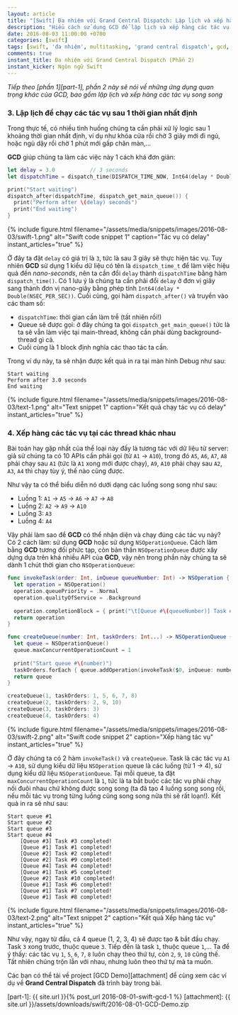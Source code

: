 ```yaml
---
layout: article
title: "[Swift] Đa nhiệm với Grand Central Dispatch: Lập lịch và xếp hàng các tác vụ song song"
description: "Hiểu cách sử dụng GCD để lập lịch và xếp hàng các tác vụ song song trong Swift & iOS"
date: 2016-08-03 11:00:00 +0700
categories: [swift]
tags: [swift, 'đa nhiệm', multitasking, 'grand central dispatch', gcd, objective-c]
comments: true
instant_title: Đa nhiệm với Grand Central Dispatch (Phần 2)
instant_kicker: Ngôn ngữ Swift
---
```


*Tiếp theo [phần 1][part-1], phần 2 này sẽ nói về những ứng dụng quan trọng khác của GCD, bao gồm lập lịch và xếp hàng các tác vụ song song*

### 3. Lập lịch để chạy các tác vụ sau 1 thời gian nhất định ###

Trong thực tế, có nhiều tình huống chúng ta cần phải xử lý logic sau 1 khoảng thời gian nhất định, ví dụ như khóa cửa rồi chờ 3 giây mới đi ngủ, hoặc ngủ dậy rồi chờ 1 phút mới gấp chăn màn,...

**GCD** giúp chúng ta làm các việc này 1 cách khá đơn giản:

```swift
let delay = 3.0           // 3 seconds
let dispatchTime = dispatch_time(DISPATCH_TIME_NOW, Int64(delay * Double(NSEC_PER_SEC)))

print("Start waiting")
dispatch_after(dispatchTime, dispatch_get_main_queue()) { 
  print("Perform after \(delay) seconds")
  print("End waiting")
}
```
{% include figure.html
   filename="/assets/media/snippets/images/2016-08-03/swift-1.png"
   alt="Swift code snippet 1"
   caption="Tác vụ có delay"
   instant_articles="true" %}

Ở đây ta đặt `delay` có giá trị là `3`, tức là sau 3 giây sẽ thực hiện tác vụ. Tuy nhiên **GCD** sử dụng 1 kiểu dữ liệu có tên là `dispatch_time_t` để làm việc hiệu quả đến *nano-seconds*, nên ta cần đổi `delay` thành `dispatchTime` bằng hàm `dispatch_time()`. Có 1 lưu ý là chúng ta cần phải đổi `delay` ở đơn vị giây sang thành đơn vị nano-giây bằng phép tính `Int64(delay * Double(NSEC_PER_SEC))`. Cuối cùng, gọi hàm `dispatch_after()` và truyền vào các tham số:

* `dispatchTime`: thời gian cần làm trễ (tất nhiên rồi!)
* Queue sẽ được gọi: ở đây chúng ta gọi `dispatch_get_main_queue()` tức là ta sẽ vẫn làm việc tại main-thread, không cần phải dùng background-thread gì cả.
* Cuối cùng là 1 block định nghĩa các thao tác ta cần.

Trong ví dụ này, ta sẽ nhận được kết quả in ra tại màn hình Debug như sau:

```
Start waiting
Perform after 3.0 seconds
End waiting
```
{% include figure.html
   filename="/assets/media/snippets/images/2016-08-03/text-1.png"
   alt="Text snippet 1"
   caption="Kết quả chạy tác vụ có delay"
   instant_articles="true" %}

### 4. Xếp hàng các tác vụ tại các thread khác nhau ###

Bài toán hay gặp nhất của thể loại này đấy là tương tác với dữ liệu từ server: giả sử chúng ta có 10 APIs cần phải gọi (từ `A1` -> `A10`), trong đó `A5`, `A6`, `A7`, `A8` phải chạy sau `A1` (tức là `A1` xong mới được chạy), `A9`, `A10` phải chạy sau `A2`, `A3`, `A4` thì chạy tùy ý, thế nào cũng được.

Như vậy ta có thể biểu diễn nó dưới dạng các luồng song song như sau:

* Luồng 1: `A1` -> `A5` -> `A6` -> `A7` -> `A8`
* Luồng 2: `A2` -> `A9` -> `A10`
* Luồng 3: `A3`
* Luồng 4: `A4`

Vậy phải làm sao để **GCD** có thể nhận diện và chạy đúng các tác vụ này? Có 2 cách làm: sử dụng **GCD** hoặc sử dụng `NSOperationQueue`. Cách làm bằng **GCD** tương đối phức tạp, còn bản thân `NSOperationQueue` được xây dựng dựa trên khá nhiều API của **GCD**, vậy nên trong phần này chúng ta sẽ dành 1 chút thời gian cho `NSOperationQueue`:

```swift
func invokeTask(order: Int, inQueue queueNumber: Int) -> NSOperation {
  let operation = NSOperation()
  operation.queuePriority = .Normal
  operation.qualityOfService = .Background
  
  operation.completionBlock = { print("\t[Queue #\(queueNumber)] Task #\(order) completed!") }
  return operation
}

func createQueue(number: Int, taskOrders: Int...) -> NSOperationQueue {
  let queue = NSOperationQueue()
  queue.maxConcurrentOperationCount = 1
  
  print("Start queue #\(number)")
  taskOrders.forEach { queue.addOperation(invokeTask($0, inQueue: number)) }
  return queue
}

createQueue(1, taskOrders: 1, 5, 6, 7, 8)
createQueue(2, taskOrders: 2, 9, 10)
createQueue(3, taskOrders: 3)
createQueue(4, taskOrders: 4)
```
{% include figure.html
   filename="/assets/media/snippets/images/2016-08-03/swift-2.png"
   alt="Swift code snippet 2"
   caption="Xếp hàng tác vụ"
   instant_articles="true" %}

Ở đây chúng ta có 2 hàm `invokeTask()` và `createQueue`. Task là các tác vụ `A1` -> `A10`, sử dụng kiểu dữ liệu `NSOperation` queue là các luồng (từ 1 -> 4), sử dụng kiểu dữ liệu `NSOperationQueue`. Tại mỗi queue, ta đặt `maxConcurrentOperationCount` là `1`, tức là ta bắt buộc các tác vụ phải chạy nối đuôi nhau chứ không được song song (ta đã tạo 4 luồng song song rồi, nếu mỗi tác vụ trong từng luồng cũng song song nữa thì sẽ rất loạn!). Kết quả in ra sẽ như sau:

```
Start queue #1
Start queue #2
Start queue #3
Start queue #4
	[Queue #3] Task #3 completed!
	[Queue #1] Task #1 completed!
	[Queue #2] Task #2 completed!
	[Queue #2] Task #9 completed!
	[Queue #4] Task #4 completed!
	[Queue #1] Task #5 completed!
	[Queue #2] Task #10 completed!
	[Queue #1] Task #6 completed!
	[Queue #1] Task #7 completed!
	[Queue #1] Task #8 completed!
```
{% include figure.html
   filename="/assets/media/snippets/images/2016-08-03/text-2.png"
   alt="Text snippet 2"
   caption="Kết quả Xếp hàng tác vụ"
   instant_articles="true" %}

Như vậy, ngay từ đầu, cả 4 queue (1, 2, 3, 4) sẽ được tạo & bắt đầu chạy. Task `3` xong trước, thuộc queue `3`. Tiếp đến là task `1`, thuộc queue `1`,... Ta để ý thấy: các tác vụ `1`, `5`, `6`, `7`, `8` luôn chạy theo thứ tự, còn `2`, `9`, `10` cũng thế. Tất nhiên chúng trộn lẫn với nhau, nhưng luôn theo thứ tự mà ta muốn.

Các bạn có thể tải về project [GCD Demo][attachment] để cùng xem các ví dụ về **Grand Central Dispatch** đã trình bày trong bài.

[part-1]:         {{ site.url }}{% post_url 2016-08-01-swift-gcd-1 %}
[attachment]:     {{ site.url }}/assets/downloads/swift/2016-08-01-GCD-Demo.zip
